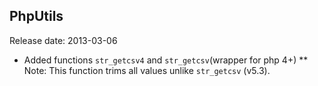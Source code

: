 ## PhpUtils
Release date: 2013-03-06
* Added functions `str_getcsv4` and `str_getcsv`(wrapper for php 4+)
** Note: This function trims all values unlike `str_getcsv` (v5.3).
